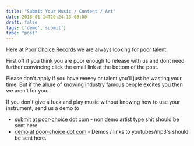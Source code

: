 ```yaml
---
title: "Submit Your Music / Content / Art"
date: 2018-01-14T20:24:13-08:00
draft: false
tags: ['demo','submit']
type: "post"
---
```


Here at [Poor Choice Records](/) we are always looking for poor talent.

First off if you think you are poor enough to release with us and dont need further convincing click the email link
at the bottom of the post.

Please don't apply if you have ~~money~~ or talent you'll just be wasting your time. But if the allure of knowing
industry famous people excites you then we aren't for you.

If you don't give a fuck and play music without knowing how to use your instrument, send us a demo to

+ [submit at poor-choice dot com](mailto:submit@poor-choice.com) - non demo artist type shit should be sent here.
+ [demo at poor-choice dot com](mailto:demo@poor-choice.com) - Demos / links to youtubes/mp3's should be sent here.

